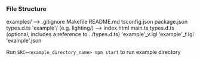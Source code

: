 ### File Structure

examples/
--> .gitignore
	Makefile
	README.md
	tsconfig.json
	package.json
	types.d.ts
	'example'/ (e.g. lighting/)
	--> index.html
		main.ts
		types.d.ts (optional, includes a reference to ../types.d.ts)
		'example'_v.lgl
		'example'_f.lgl
		'example'.json

Run `SRC=<example_directory_name> npm start` to run example directory